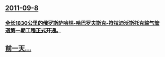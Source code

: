 ## [2011-09-8](/zh/news/2011/09/8/index.md)

### [全长1830公里的俄罗斯萨哈林-哈巴罗夫斯克-符拉迪沃斯托克输气管道第一期工程正式开通。](/zh/news/2011/09/8/全长1830公里的俄罗斯萨哈林-哈巴罗夫斯克-符拉迪沃斯托克输气管道第一期工程正式开通.md)
## [前一天...](/zh/news/2011/09/7/index.md)

